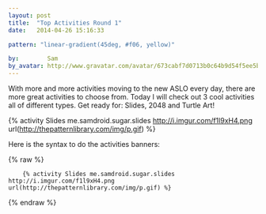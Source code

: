 ```yaml
---
layout: post
title:  "Top Activities Round 1"
date:   2014-04-26 15:16:33

pattern: "linear-gradient(45deg, #f06, yellow)"

by:        Sam
by_avatar: http://www.gravatar.com/avatar/673cabf7d0713b0c64b9d54f5ee5b2e2
---
```


With more and more activities moving to the new ASLO every day, there are more
great activities to choose from.  Today I will check out 3 cool activities
all of different types.  Get ready for: Slides, 2048 and Turtle Art!

{% activity Slides me.samdroid.sugar.slides http://i.imgur.com/f1l9xH4.png url(http://thepatternlibrary.com/img/p.gif) %}

Here is the syntax to do the activities banners:

{% raw %}
````
    {% activity Slides me.samdroid.sugar.slides http://i.imgur.com/f1l9xH4.png url(http://thepatternlibrary.com/img/p.gif) %}
````
{% endraw %}
